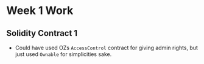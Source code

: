 # Week 1 Work

## Solidity Contract 1

- Could have used OZs `AccessControl` contract for giving admin rights, but just used `Ownable` for simplicities sake.